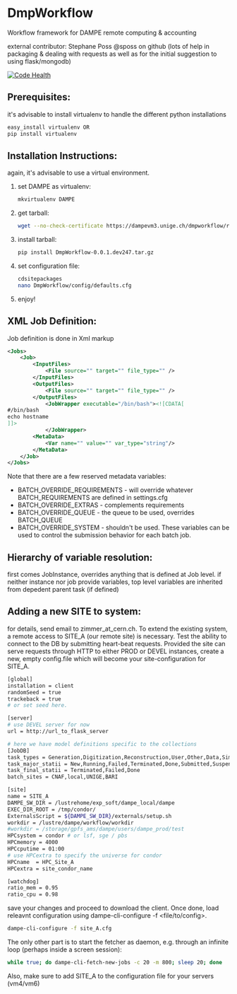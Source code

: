 # DmpWorkflow
Workflow framework for DAMPE remote computing &amp; accounting

external contributor: Stephane Poss @sposs on github (lots of help in packaging & dealing with requests as well as for the initial suggestion to using flask/mongodb)

[![Code Health](https://landscape.io/github/DAMPEEU/DmpWorkflow/master/landscape.svg?style=plastic)](https://landscape.io/github/DAMPEEU/DmpWorkflow/master)

Prerequisites: 
--------------
it's advisable to install virtualenv to handle the different python installations

```python
easy_install virtualenv OR
pip install virtualenv
```
Installation Instructions:
------------------------------
again, it's advisable to use a virtual environment.

1. 	set DAMPE as virtualenv:
	```bash
	mkvirtualenv DAMPE
	```

2.	get tarball:
	```bash
	wget --no-check-certificate https://dampevm3.unige.ch/dmpworkflow/releases/DmpWorkflow-0.0.1.dev247.tar.gz
	```

3.	install tarball:
	``` bash
	pip install DmpWorkflow-0.0.1.dev247.tar.gz
	```

4.	set configuration file:
	``` bash
	cdsitepackages
	nano DmpWorkflow/config/defaults.cfg
	```

5.	enjoy!

XML Job Definition:
-------------------
Job definition is done in Xml markup

```xml
<Jobs>
	<Job>
		<InputFiles>
			<File source="" target="" file_type="" />
		</InputFiles>
		<OutputFiles>
			<File source="" target="" file_type="" />
		</OutputFiles>
			<JobWrapper executable="/bin/bash"><![CDATA[
#/bin/bash
echo hostname
]]>		
			</JobWrapper>
		<MetaData>
			<Var name="" value="" var_type="string"/>
		</MetaData>
	</Job>
</Jobs>
```

Note that there are a few reserved metadata variables:
  * BATCH\_OVERRIDE\_REQUIREMENTS - will override whatever BATCH_REQUIREMENTS are defined in settings.cfg
  * BATCH\_OVERRIDE\_EXTRAS - complements requirements
  * BATCH\_OVERRIDE\_QUEUE - the queue to be used, overrides BATCH_QUEUE
  * BATCH\_OVERRIDE\_SYSTEM	- shouldn't be used.
These variables can be used to control the submission behavior for each batch job.

Hierarchy of variable resolution:
---------------------------------
first comes JobInstance, overrides anything that is defined at Job level. if neither instance nor job provide variables, top level variables are inherited from depedent parent task (if defined)

Adding a new SITE to system:
----------------------------
for details, send email to zimmer_at_cern.ch. To extend the existing system, a remote access to SITE_A (our remote site) is necessary. Test the ability to connect to the DB by submitting heart-beat requests. Provided the site can serve requests through HTTP to either PROD or DEVEL instances, create a new, empty config.file which will become your site-configuration for SITE_A. 
```bash
[global]
installation = client
randomSeed = true
trackeback = true
# or set seed here.

[server]
# use DEVEL server for now
url = http://url_to_flask_server

# here we have model definitions specific to the collections
[JobDB]
task_types = Generation,Digitization,Reconstruction,User,Other,Data,SimuDigi,Reco
task_major_statii = New,Running,Failed,Terminated,Done,Submitted,Suspended
task_final_statii = Terminated,Failed,Done
batch_sites = CNAF,local,UNIGE,BARI

[site]
name = SITE_A
DAMPE_SW_DIR = /lustrehome/exp_soft/dampe_local/dampe
EXEC_DIR_ROOT = /tmp/condor/
ExternalsScript = ${DAMPE_SW_DIR}/externals/setup.sh
workdir = /lustre/dampe/workflow/workdir
#workdir = /storage/gpfs_ams/dampe/users/dampe_prod/test
HPCsystem = condor # or lsf, sge / pbs
HPCmemory = 4000
HPCcputime = 01:00
# use HPCextra to specify the universe for condor
HPCname  = HPC_Site_A
HPCextra = site_condor_name

[watchdog]
ratio_mem = 0.95
ratio_cpu = 0.98
```

save your changes and proceed to download the client. Once done, load releavnt configuration using dampe-cli-configure -f <file/to/config>. 
```bash
dampe-cli-configure -f site_A.cfg
```

The only other part is to start the fetcher as daemon, e.g. through an infinite loop (perhaps inside a screen session):

```bash
while true; do dampe-cli-fetch-new-jobs -c 20 -m 800; sleep 20; done
```

Also, make sure to add SITE_A to the configuration file for your servers (vm4/vm6) 
